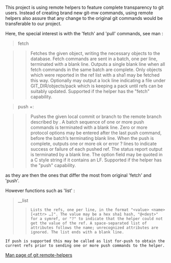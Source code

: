 This project is using remote helpers to feature complete transparency to git users. Instead of creating brand new git-mw commands, using remote helpers also assure that any change to the original git commands would be transferable to our project.

Here, the special interest is with the 'fetch' and 'pull' commands, see man : 

>   fetch <sha1> <name>

> > Fetches the given object, writing the necessary objects to the database. Fetch commands are sent in a batch, one per line, terminated with a blank line. Outputs a single blank line when all fetch commands in the same batch are complete. Only objects which were reported in the ref list with a sha1 may be fetched this way.
Optionally may output a lock <file> line indicating a file under GIT_DIR/objects/pack which is keeping a pack until refs can be suitably updated.
Supported if the helper has the "fetch" capability.

>push +<src>:<dst>

> > Pushes the given local <src> commit or branch to the remote branch described by <dst>. A batch sequence of one or more push commands is terminated with a blank line.
Zero or more protocol options may be entered after the last push command, before the batch’s terminating blank line.
When the push is complete, outputs one or more ok <dst> or error <dst> <why>? lines to indicate success or failure of each pushed ref. The status report output is terminated by a blank line. The option field <why> may be quoted in a C style string if it contains an LF.
Supported if the helper has the "push" capability.



as they are then the ones that differ the most from original 'fetch' and 'push'. 

However functions such as 'list' :

> __list
> >     Lists the refs, one per line, in the format "<value> <name> [<attr> …]". The value may be a hex sha1 hash, "@<dest>" for a symref, or "?" to indicate that the helper could not get the value of the ref. A space-separated list of attributes follows the name; unrecognized attributes are ignored. The list ends with a blank line.
    If push is supported this may be called as list for-push to obtain the current refs prior to sending one or more push commands to the helper.
 


[Man page of git remote-helpers](http://www.kernel.org/pub/software/scm/git/docs/git-remote-helpers.html)